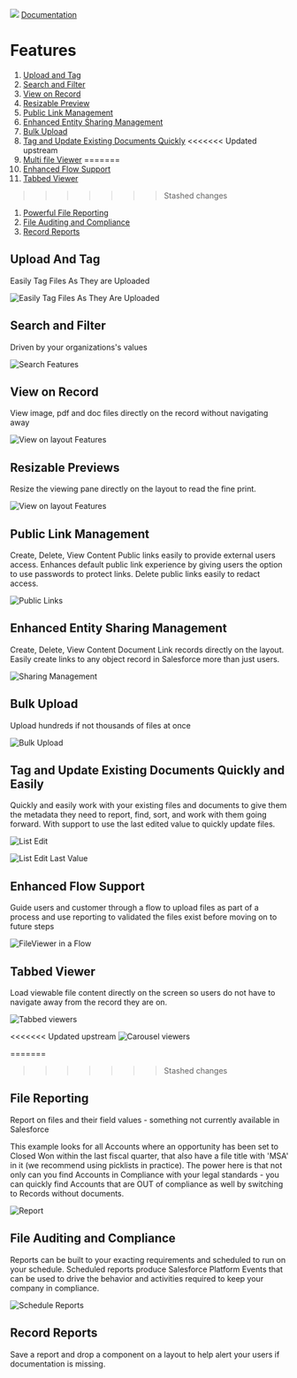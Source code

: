 ![](./images/fileviewer.png)
[Documentation](index.md)

# Features

1. [Upload and Tag](#upload-and-tag)
1. [Search and Filter](#search-and-filter)
1. [View on Record](#view-on-record)
1. [Resizable Preview](#resizable-previews)
1. [Public Link Management](#public-link-management)
1. [Enhanced Entity Sharing Management](#enhanced-entity-sharing-management)
1. [Bulk Upload](#bulk-upload)
1. [Tag and Update Existing Documents Quickly](#tag-and-update-existing-documents-quickly-and-easily)
<<<<<<< Updated upstream
1. [Multi file Viewer](#tabbed-viewer)
=======
1. [Enhanced Flow Support](#enhanced-flow-support)
1. [Tabbed Viewer](#tabbed-viewer)
>>>>>>> Stashed changes
1. [Powerful File Reporting](#file-reporting)
1. [File Auditing and Compliance](#file-auditing-and-compliance)
1. [Record Reports](#record-reports)

## Upload And Tag

Easily Tag Files As They are Uploaded

![Easily Tag Files As They Are Uploaded](images/features/tagging_files.gif)

## Search and Filter

Driven by your organizations's values

![Search Features](images/features/search_features.png)

## View on Record

View image, pdf and doc files directly on the record without navigating away

![View on layout Features](images/features/view_on_record.png)

## Resizable Previews

Resize the viewing pane directly on the layout to read the fine print.

![View on layout Features](images/features/view_on_layout.gif)

## Public Link Management

Create, Delete, View Content Public links easily to provide external users access. Enhances default public link experience by giving users the option to use passwords to protect links. Delete public links easily to redact access.

![Public Links](images/features/public_links.gif)

## Enhanced Entity Sharing Management

Create, Delete, View Content Document Link records directly on the layout. Easily create links to any object record in Salesforce more than just users.

![Sharing Management](images/features/entity_sharing.gif)

## Bulk Upload

Upload hundreds if not thousands of files at once

![Bulk Upload](images/features/bulk_upload.gif)

## Tag and Update Existing Documents Quickly and Easily

Quickly and easily work with your existing files and documents to give them the metadata they need to report, find, sort, and work with them going forward. With support to use the last edited value to quickly update files.

![List Edit](images/features/list_edit.gif)

![List Edit Last Value](images/features/last_value_edit.gif)

## Enhanced Flow Support

Guide users and customer through a flow to upload files as part of a process and use reporting to validated the files exist before moving on to future steps

![FileViewer in a Flow](images/features/fileviewer-in-a-flow.gif)

## Tabbed Viewer

Load viewable file content directly on the screen so users do not have to navigate away from the record they are on.

![Tabbed viewers](images/features/tabbed_files.gif)

<<<<<<< Updated upstream
![Carousel viewers](images/features/viewer/carousel.gif)

=======
>>>>>>> Stashed changes
## File Reporting

Report on files and their field values - something not currently available in Salesforce

This example looks for all Accounts where an opportunity has been set to Closed Won within the last fiscal quarter, that also have a file title with 'MSA' in it (we recommend using picklists in practice). The power here is that not only can you find Accounts in Compliance with your legal standards - you can quickly find Accounts that are OUT of compliance as well by switching to Records without documents.

![Report](images/features/reporting.gif)

## File Auditing and Compliance

Reports can be built to your exacting requirements and scheduled to run on your schedule. Scheduled reports produce Salesforce Platform Events that can be used to drive the behavior and activities required to keep your company in compliance.

![Schedule Reports](images/features/schedule_report.gif)

## Record Reports

Save a report and drop a component on a layout to help alert your users if documentation is missing.

